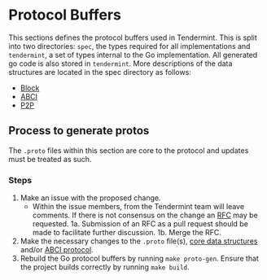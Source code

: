 # Protocol Buffers

This sections defines the protocol buffers used in Tendermint. This is split into two directories: `spec`, the types required for all implementations and `tendermint`, a set of types internal to the Go implementation. All generated go code is also stored in `tendermint`. 
More descriptions of the data structures are located in the spec directory as follows:

- [Block](../spec/core/data_structures.md)
- [ABCI](../spec/abci/README.md)
- [P2P](../spec/p2p/messages/README.md)

## Process to generate protos

The `.proto` files within this section are core to the protocol and updates must be treated as such.

### Steps

1. Make an issue with the proposed change.
   - Within the issue members, from the Tendermint team will leave comments. If there is not consensus on the change an [RFC](../rfc/README.md) may be requested.
  1a. Submission of an RFC as a pull request should be made to facilitate further discussion.
  1b. Merge the RFC.
2. Make the necessary changes to the `.proto` file(s), [core data structures](../spec/core/data_structures.md) and/or [ABCI protocol](../spec/abci/apps.md).
3. Rebuild the Go protocol buffers by running `make proto-gen`. Ensure that the project builds correctly by running `make build`.

